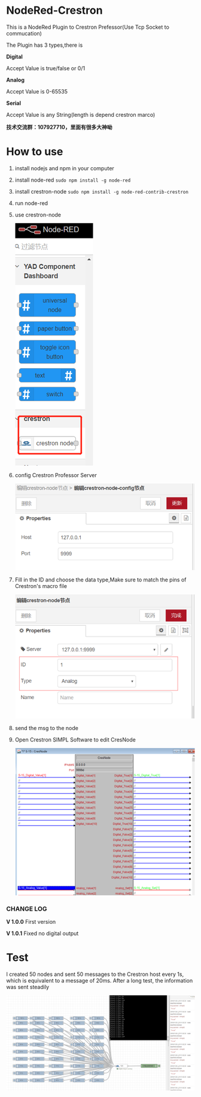 # NodeRed-Crestron
This is a NodeRed Plugin to Crestron Prefessor(Use Tcp Socket to commucation)

The Plugin has 3 types,there is

**Digital**

Accept Value is true/false or 0/1

**Analog**

Accept Value is 0-65535

**Serial**

Accept Value is any String(length is depend crestron marco)

**技术交流群：107927710，里面有很多大神呦**



# How to use
1. install nodejs and npm in your computer
2. install node-red `sudo npm install -g node-red`
3. install crestron-node `sudo npm install -g node-red-contrib-crestron`
4. run node-red
5. use crestron-node

   ![crestron-node](images/crestron-node.png)
6. config Crestron Professor Server 

   ![crestron-node-server](images/server.png)
7. Fill in the ID and choose the data type,Make sure to match the pins of Crestron's macro file
   
   ![crestron-node-edit](images/edit.png)
8. send the msg to the node
9. Open Crestron SIMPL Software to edit CresNode 
   
   ![crestron-node-edit](images/simpl.png)


### CHANGE LOG
**V 1.0.0** First version

**V 1.0.1** Fixed no digital output


# Test
I created 50 nodes and sent 50 messages to the Crestron host every 1s, 
which is equivalent to a message of 20ms. After a long test, the information was sent steadily

   ![crestron-node](images/node-test.png)

